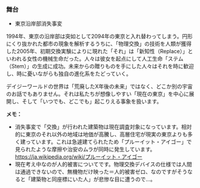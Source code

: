 ### 舞台

- 東京沿岸部消失事変

1994年、東京の沿岸部は突如として2094年の東京と入れ替わってしまう。円形にくり抜かれた都市の現象を解析するうちに、「物理交換」の技術を人類が獲得した2005年、初期交換実験によりに現れた「それ」は「新知性（Replace）」といわれる女性の機械生命だった。人々は彼女を起点にして人工生命「ステム（Stem）」の生成に成功。未来からの贈りものを手にした人々はそれを時に歓迎し、時に憂いながらも独自の進化系をたどっていく。

デイジーワールドの世界は「荒廃したX年後の未来」ではなく、どこか別の宇宙のお話でもありません。それは私たちが想像しやすい「現在の東京」を中心に展開し、そして「いつでも、どこでも」起こりえる事象を扱います。

**メモ：**

- 消失事変で「交換」が行われた建築物は現在調査対象になっています。相対的に東京のそれ以外の地域は地価が高騰し、高層住宅が現実の東京よりも多く建っています。これは急遽建てられたため「プルーイット・アイゴー」で見られたような摩擦や治安のムラが同時に発生しています。
https://ja.wikipedia.org/wiki/プルーイット・アイゴー
- 現在考え中なのが人的被害についてです。物理交換デバイスの仕様では人間は通過できないので、無機物だけ映った＝人的被害ゼロ、なのですがそうなると「建築物と同座標にいた人」が悲惨な目に遭うので…。
